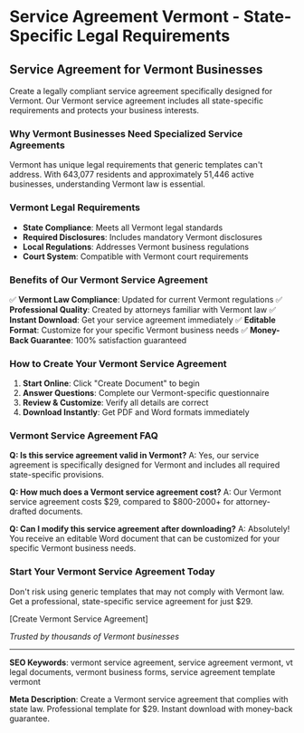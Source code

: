 # Service Agreement Vermont - State-Specific Legal Requirements

## Service Agreement for Vermont Businesses

Create a legally compliant service agreement specifically designed for Vermont. Our Vermont service agreement includes all state-specific requirements and protects your business interests.

### Why Vermont Businesses Need Specialized Service Agreements

Vermont has unique legal requirements that generic templates can't address. With 643,077 residents and approximately 51,446 active businesses, understanding Vermont law is essential.

### Vermont Legal Requirements

- **State Compliance**: Meets all Vermont legal standards
- **Required Disclosures**: Includes mandatory Vermont disclosures
- **Local Regulations**: Addresses Vermont business regulations
- **Court System**: Compatible with Vermont court requirements

### Benefits of Our Vermont Service Agreement

✅ **Vermont Law Compliance**: Updated for current Vermont regulations
✅ **Professional Quality**: Created by attorneys familiar with Vermont law
✅ **Instant Download**: Get your service agreement immediately
✅ **Editable Format**: Customize for your specific Vermont business needs
✅ **Money-Back Guarantee**: 100% satisfaction guaranteed

### How to Create Your Vermont Service Agreement

1. **Start Online**: Click "Create Document" to begin
2. **Answer Questions**: Complete our Vermont-specific questionnaire
3. **Review & Customize**: Verify all details are correct
4. **Download Instantly**: Get PDF and Word formats immediately

### Vermont Service Agreement FAQ

**Q: Is this service agreement valid in Vermont?**
A: Yes, our service agreement is specifically designed for Vermont and includes all required state-specific provisions.

**Q: How much does a Vermont service agreement cost?**
A: Our Vermont service agreement costs $29, compared to $800-2000+ for attorney-drafted documents.

**Q: Can I modify this service agreement after downloading?**
A: Absolutely! You receive an editable Word document that can be customized for your specific Vermont business needs.

### Start Your Vermont Service Agreement Today

Don't risk using generic templates that may not comply with Vermont law. Get a professional, state-specific service agreement for just $29.

[Create Vermont Service Agreement]

_Trusted by thousands of Vermont businesses_

---

**SEO Keywords**: vermont service agreement, service agreement vermont, vt legal documents, vermont business forms, service agreement template vermont

**Meta Description**: Create a Vermont service agreement that complies with state law. Professional template for $29. Instant download with money-back guarantee.
